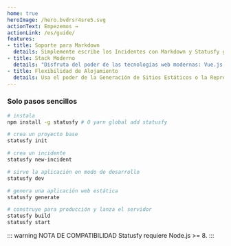 ```yaml
---
home: true
heroImage: /hero.bvdrsr4sre5.svg
actionText: Empezemos →
actionLink: /es/guide/
features:
- title: Soporte para Markdown
  details: Simplemente escribe los Incidentes con Markdown y Statusfy generará un conjunto de contenido HTML. Todas las características del formato de Markdown de GitHub son compatibles.
- title: Stack Moderno
  details: "Disfruta del poder de las tecnologías web modernas: Vue.js, Webpack y JavaScript . Escribe estilos CSS con tus preprocesadores favoritos como Sass, Less o Stylus con prefijo automático."
- title: Flexibilidad de Alojamiento
  details: Usa el poder de la Generación de Sitios Estáticos o la Representación del lado del Servidor, de modo que puede implementarse fácilmente en una variedad de servicios de hospedaje sin costos elevados de servidor.
---
```


### Solo pasos sencillos

``` bash
# instala
npm install -g statusfy # O yarn global add statusfy

# crea un proyecto base
statusfy init

# crea un incidente
statusfy new-incident

# sirve la aplicación en modo de desarrollo
statusfy dev

# genera una aplicación web estática
statusfy generate

# construye para producción y lanza el servidor
statusfy build
statusfy start
```

::: warning NOTA DE COMPATIBILIDAD
Statusfy requiere Node.js >= 8.
:::

<!-- Footer Component -->
<Footer />
